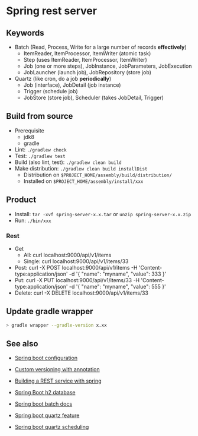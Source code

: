 # Spring rest server

## Keywords

- Batch (Read, Process, Write for a large number of records **effectively**)
  - ItemReader, ItemProcessor, ItemWriter (atomic task)
  - Step (uses ItemReader, ItemProcessor, ItemWriter)
  - Job (one or more steps), JobInstance, JobParameters, JobExecution
  - JobLauncher (launch job), JobRepository (store job)
- Quartz (like cron, do a job **periodically**)
  - Job (interface), JobDetail (job instance)
  - Trigger (schedule job)
  - JobStore (store job), Scheduler (takes JobDetail, Trigger)

## Build from source

- Prerequisite
  - jdk8
  - gradle
- Lint: `./gradlew check`
- Test: `./gradlew test`
- Build (also lint, test): `./gradlew clean build`
- Make distribution: `./gradlew clean build installDist`
  - Distribution on `$PROJECT_HOME/assembly/build/distribution/`
  - Installed on `$PROJECT_HOME/assembly/install/xxx`

## Product

- Install: `tar -xvf spring-server-x.x.tar` or `unzip spring-server-x.x.zip`
- Run: `./bin/xxx`

### Rest

- Get
  - All: curl localhost:9000/api/v1/items
  - Single: curl localhost:9000/api/v1/items/33
- Post: curl -X POST localhost:9000/api/v1/items -H 'Content-type:application/json' -d '{ "name": "myname", "value": 333 }'
- Put: curl -X PUT localhost:9000/api/v1/items/33 -H 'Content-type:application/json' -d '{ "name": "myname", "value": 555 }'
- Delete: curl -X DELETE localhost:9000/api/v1/items/33

## Update gradle wrapper

```sh
> gradle wrapper --gradle-version x.xx
```

## See also

- [Spring boot configuration](https://docs.spring.io/spring-boot/docs/current/reference/html/spring-boot-features.html#boot-features-external-config-application-property-files)

- [Custom versioning with annotation](https://stackoverflow.com/questions/51897285/extend-class-level-requestmapping-with-custom-annotation)
- [Building a REST service with spring](https://spring.io/guides/tutorials/rest/)
- [Spring Boot h2 database](https://www.baeldung.com/spring-boot-h2-database)

- [Spring boot batch docs](https://docs.spring.io/spring-batch/docs/current/reference/html/index.html)
- [Spring boot quartz feature](https://docs.spring.io/spring-boot/docs/current/reference/html/spring-boot-features.html#boot-features-quartz)
- [Spring boot quartz scheduling](https://www.baeldung.com/spring-quartz-schedule)

